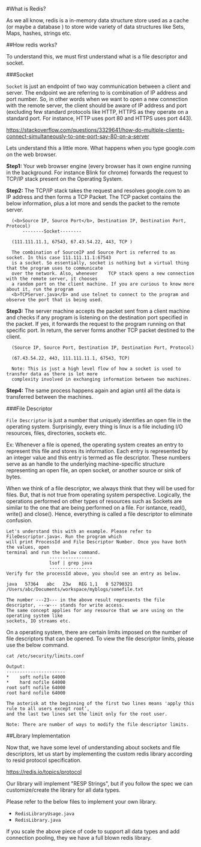 
#What is Redis?

As we all know, redis is a in-memory data structure store used as a cache (or maybe a database ) to store wide variety of data structures like Sets, Maps, hashes, strings etc.

##How redis works?

To understand this, we must first understand what is a file descriptor and socket. 

###Socket

`Socket` is just an endpoint of two way communication between a client and server. The endpoint we are referring to is combination of IP address and port number. So, in other words when we want to open a new connection with the remote server, the client should be aware of IP address and port (excluding few standard protocols like HTTP, HTTPS as they operate on a standard port. For instance, HTTP uses port 80 and HTTPS uses port 443).

https://stackoverflow.com/questions/3329641/how-do-multiple-clients-connect-simultaneously-to-one-port-say-80-on-a-server

Lets understand this a little more. What happens when you type google.com on the web browser.

<b>Step1:</b> Your web browser engine (every browser has it own engine running in the background. For instance Blink for chrome) forwards the request to TCP/IP stack present on the Operating System.

<b>Step2:</b> The TCP/IP stack takes the request and resolves google.com to an IP address and then forms a TCP Packet. The TCP packet contains the below information, plus a lot more and sends the packet to the remote server.

      (<b>Source IP, Source Port</b>, Destination IP, Destination Port, Protocol)  
          --------Socket--------
          
      (111.111.11.1, 67543, 67.43.54.22, 443, TCP )
      
      The combination of SourceIP and Source Port is referred to as socket. In this case 111.111.11.1:67543 
      is a socket. So essentially, socket is nothing but a virtual thing that the program uses to communicate 
      over the network. Also, whenever    TCP stack opens a new connection with the remote server, it chooses 
      a random port on the client machine. If you are curious to know more about it, run the program 
      <b>TCPServer.java</b> and use telnet to connect to the program and observe the port that is being used.
   
<b>Step3:</b> The server machine accepts the packet sent from a client machine and checks if any program is listening on the destination port specified in the packet. If yes, it forwards the request to the program running on that specific port. In return, the server forms another TCP packet destined to the client.

      (Source IP, Source Port, Destination IP, Destination Port, Protocol)
      
      (67.43.54.22, 443, 111.111.11.1, 67543, TCP)
      
      Note: This is just a high level flow of how a socket is used to transfer data as there is lot more 
      complexity involved in exchanging information between two machines.


<b>Step4:</b> The same process happens again and agian until all the data is transferred between the machines.


###File Descriptor
  
`File Descriptor` is just a number that uniquely identifies an open file in the operating system. Surprisingly, every thing is linux is a file including I/O resources, files, directories, sockets etc.

Ex: Whenever a file is opened, the operating system creates an entry to represent this file and stores its information. Each entry is represented by an integer value and this entry is termed as file descriptor.
These numbers serve as an handle to the underlying machine-specific structure representing an open file, an open socket, or another source or sink of bytes. 
 
When we think of a file descriptor, we always think that they will be used for files. But, that is not true from operating system perspective. Logically, the operations performed on other types of resources such as Sockets are similar to the one that are being performed on a file. For isntance,  read(), write() and close(). Hence, everything is called a file descriptor to eliminate confusion.
  
    Let's understand this with an example. Please refer to FileDescriptor.java<. Run the program which 
    will print ProcessId and File Descriptor Number. Once you have both the values, open 
    terminal and run the below command.
                    ----------------
                    lsof | grep java
                    ----------------
    Verify for the processId above, you should see an entry as below.
               
    java   57364   abc   23w   REG 1,1   0 52790321 /Users/abc/Documents/workspace/myblogs/somefile.txt
    
    The number ---23--- in the above result represents the file descriptor, ---w--- stands for write access. 
    The same concept applies for any resource that we are using on the operating system like
    sockets, IO streams etc.
    
On a operating system, there are certain limits imposed on the number of file descriptors that can be opened. To view the file descriptor limits, please use the below command.
    
    cat /etc/security/limits.conf
    
    Output:
    ----------------------
    *    soft nofile 64000
    *    hard nofile 64000
    root soft nofile 64000
    root hard nofile 64000
    
    The asterisk at the beginning of the first two lines means 'apply this rule to all users except root’, 
    and the last two lines set the limit only for the root user.
    
    Note: There are number of ways to modify the file descriptor limits.
    
##Library Implementation

Now that, we have some level of understanding about sockets and file descriptors, let us start by implementing the custom redis library according to resid protocol specification.

https://redis.io/topics/protocol

Our library will implement "RESP Strings", but if you follow the spec we can customize/create the library for all data types.

Please refer to the below files to implement your own library.
- ```RedisLibraryUsage.java```
- ```RedisLibrary.java```

If you scale the above piece of code to support all data types and add connection pooling, they we have a full blown redis library.
 





    
                        


  
